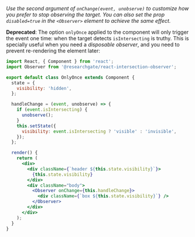 _Use the second argument of `onChange(event, unobserve)` to customize how you
prefer to stop observing the target. You can also set the prop `disabled=true`
in the `<Observer>` element to achieve the same effect._

**Deprecated**: The option `onlyOnce` applied to the component will only trigger
the event one time: when the target detects `isIntersecting` is truthy. This is
specially useful when you need a _disposable observer_, and you need to prevent
re-rendering the element later:

```jsx
import React, { Component } from 'react';
import Observer from '@researchgate/react-intersection-observer';

export default class OnlyOnce extends Component {
  state = {
    visibility: 'hidden',
  };

  handleChange = (event, unobserve) => {
    if (event.isIntersecting) {
      unobserve();
    }
    this.setState({
      visibility: event.isIntersecting ? 'visible' : 'invisible',
    });
  };

  render() {
    return (
      <div>
        <div className={`header ${this.state.visibility}`}>
          {this.state.visibility}
        </div>
        <div className="body">
          <Observer onChange={this.handleChange}>
            <div className={`box ${this.state.visibility}`} />
          </Observer>
        </div>
      </div>
    );
  }
}
```
